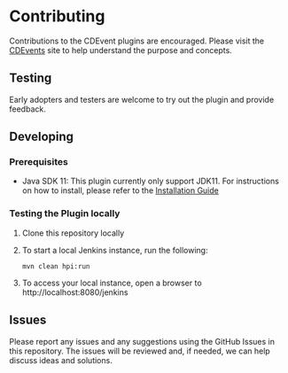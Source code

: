 # Contributing

Contributions to the CDEvent plugins are encouraged. Please visit the [CDEvents](https://cdevents.dev/) site to help understand the purpose and concepts.

## Testing

Early adopters and testers are welcome to try out the plugin and provide feedback.

## Developing

### Prerequisites

- Java SDK 11: This plugin currently only support JDK11. For instructions on how to install, please refer to
  the [Installation Guide](https://docs.oracle.com/en/java/javase/11/install/overview-jdk-installation.html)

### Testing the Plugin locally

1. Clone this repository locally
2. To start a local Jenkins instance, run the following:

   ```shell
   mvn clean hpi:run
   ```

3. To access your local instance, open a browser to http://localhost:8080/jenkins

## Issues

Please report any issues and any suggestions using the GitHub Issues in this repository. The issues will be reviewed
and, if needed, we can help discuss ideas and solutions.
